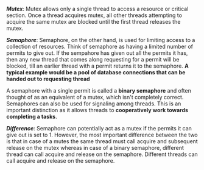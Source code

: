 **_Mutex_**: Mutex allows only a single thread to access a resource or critical section. Once a thread acquires mutex, all other threads attempting to acquire the same mutex are blocked until the first thread releases the mutex.

**_Semaphore_**: Semaphore, on the other hand, is used for limiting access to a collection of resources. Think of semaphore as having a limited number of permits to give out. If the sempahore has given out all the permits it has, then any new thread that comes along requesting for a permit will be blocked, till an earlier thread with a permit returns it to the semaphore. **A typical example would be a pool of database connections that can be handed out to requesting thread** 

A semaphore with a single permit is called a **binary semaphore** and often thought of as an equivalent of a mutex, which isn't completely correct. Semaphores can also be used for signaling among threads. This is an important distinction as it allows threads to **cooperatively work towards completing a tasks**.

**_Difference_**: Semaphore can potentially act as a mutex if the permits it can give out is set to 1. However, the most important difference between the two is that in case of a mutes the same thread must call acquire and subsequent release on the mutex whereas in case of a binary semaphore, different thread can call acquire and release on the semaphore. Different threads can call acquire and release on the semaphore.